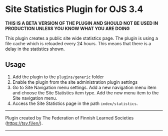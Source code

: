 # Site Statistics Plugin for OJS 3.4

**THIS IS A BETA VERSION OF THE PLUGIN AND SHOULD NOT BE USED IN PRODUCTION UNLESS YOU KNOW WHAT YOU ARE DOING**

This plugin creates a public site wide statistics page. The plugin is using a file cache which is reloaded every 24 hours. This means that there is a delay in the statistics shown.

## Usage

1. Add the plugin to the `plugins/generic` folder
2. Enable the plugin from the site administration plugin settings
3. Go to Site Navigation menu settings. Add a new navigation menu item and choose the Site Statistics item type. Add the new menu item to the Site navigation menu.
4. Access the Site Statistics page in the path `index/statistics`.

***
Plugin created by The Federation of Finnish Learned Societies (https://tsv.fi/en/).
***